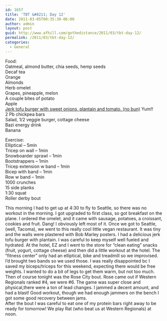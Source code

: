 ```yaml
---
id: 1657
title: 'TBT &#8211; Day 12'
date: 2011-03-05T00:35:30-06:00
author: admin
layout: post
guid: http://www.afhill.com/gothedistance/2011/03/tbt-day-12/
permalink: /2011/03/tbt-day-12/
categories:
  - General
---
```

Food:  
Oatmeal, almond butter, chia seeds, hemp seeds  
Decaf tea  
Orange  
Almonds  
Herb omelet  
Grapes, pineapple, melon  
A couple bites of potato  
Apple  
[Jerk tofu burger with sweet onions, plantain and tomato. (no bun)](http://hillsidequickie.com/sagemenu/burgers/) Yum!!  
2 Pb chickpea bars  
Salad, 1/2 veggie burger, cottage cheese  
Bazi energy drink  
Banana

Exercise:  
Elliptical &#8211; 5min  
Tricep on wall &#8211; 1min  
Snowboarder sprawl &#8211; 1min  
Bootstrappers &#8211; 1min  
Tricep extension w band &#8211; 1min  
Bicep with band &#8211; 1min  
Row w band &#8211; 1min  
1000 crunches  
15 side planks  
1:30 squat  
Roller derby bout

This morning I had to get up at 4:30 to fly to Seattle, so there was no workout in the morning. I got upgraded to first class, so got breakfast on the plane. I ordered the omelet, and it came with sausage, potatoes, a croissant, cookies and fruit. Dang! I obviously left most of it. Once we got to Seattle, (well, Tacoma), we went to this really cool little vegan restaurant. It was tiny and the walls were plastered with Bob Marley posters. I had a delicious jerk tofu burger with plantain. I was careful to keep myself well fueled and hydrated. At the hotel, EZ and I went to the store for &#8220;clean eating&#8221; snacks (fruit, yogurt, cottage cheese) and then did a little workout at the hotel. The &#8220;fitness center&#8221; only had an elliptical, bike and treadmill so we improvised. I&#8217;d brought two bands so we used those. I was really disappointed bc I saved my biceps/triceps for this weekend, expecting there would be free weights. I wanted to do a bit of legs to get them warm, but not too much.  
Then of course tonight was the Rose City bout. Rose came out if Western Regionals ranked #4, we were #6. The game was super close and physical,there were a ton of lead changes. I jammed a decent amount, and had a blast! Good workout, though we had enough jammers on the bench I got some good recovery between jams.  
After the bout I was careful to eat one of my protein bars right away to be ready for tomorrow! We play Rat (who beat us at Western Regionals) at noon.